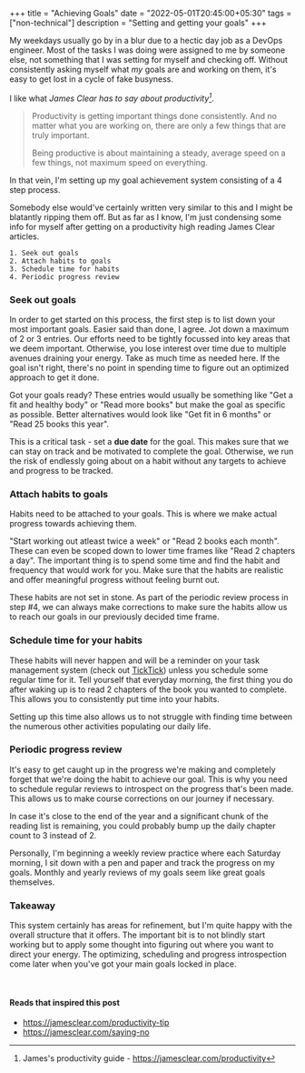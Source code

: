 +++
title = "Achieving Goals"
date = "2022-05-01T20:45:00+05:30"
tags = ["non-technical"]
description = "Setting and getting your goals"
+++

My weekdays usually go by in a blur due to a hectic day job as a DevOps engineer. Most of the tasks I was doing were assigned to me by someone else, not something that I was setting for myself and checking off. Without consistently asking myself what *my* goals are and working on them, it's easy to get lost in a cycle of fake busyness. 

I like what <cite>James Clear has to say about productivity[^1]</cite>. 

> Productivity is getting important things done consistently. And no matter what you are working on, there are only a few things that are truly important.
>  
> Being productive is about maintaining a steady, average speed on a few things, not maximum speed on everything. 

[^1]: James's productivity guide - https://jamesclear.com/productivity

In that vein, I'm setting up my goal achievement system consisting of a 4 step process.

Somebody else would've certainly written very similar to this and I might be blatantly ripping them off. But as far as I know, I'm just condensing some info for myself after getting on a productivity high reading James Clear articles.

    1. Seek out goals
    2. Attach habits to goals
    3. Schedule time for habits
    4. Periodic progress review

### Seek out goals
In order to get started on this process, the first step is to list down your most important goals. Easier said than done, I agree. Jot down a maximum of 2 or 3 entries. Our efforts need to be tightly focussed into key areas that we deem important. Otherwise, you lose interest over time due to multiple avenues draining your energy. Take as much time as needed here. If the goal isn't right, there's no point in spending time to figure out an optimized approach to get it done.

Got your goals ready? These entries would usually be something like "Get a fit and healthy body" or "Read more books" but make the goal as specific as possible. Better alternatives would look like "Get fit in 6 months" or "Read 25 books this year".

This is a critical task - set a **due date** for the goal. This makes sure that we can stay on track and be motivated to complete the goal. Otherwise, we run the risk of endlessly going about on a habit without any targets to achieve and progress to be tracked.

### Attach habits to goals
Habits need to be attached to your goals. This is where we make actual progress towards achieving them.

"Start working out atleast twice a week" or "Read 2 books each month". These can even be scoped down to lower time frames like "Read 2 chapters a day". The important thing is to spend some time and find the habit and frequency that would work for you. Make sure that the habits are realistic and offer meaningful progress without feeling burnt out.

These habits are not set in stone. As part of the periodic review process in step #4, we can always make corrections to make sure the habits allow us to reach our goals in our previously decided time frame.

### Schedule time for your habits
These habits will never happen and will be a reminder on your task management system (check out [TickTick](https://ticktick.com/)) unless you schedule some regular time for it. Tell yourself that everyday morning, the first thing you do after waking up is to read 2 chapters of the book you wanted to complete. This allows you to consistently put time into your habits.

Setting up this time also allows us to not struggle with finding time between the numerous other activities populating our daily life.

### Periodic progress review
It's easy to get caught up in the progress we're making and completely forget that we're doing the habit to achieve our goal. This is why you need to schedule regular reviews to introspect on the progress that's been made. This allows us to make course corrections on our journey if necessary. 

In case it's close to the end of the year and a significant chunk of the reading list is remaining, you could probably bump up the daily chapter count to 3 instead of 2.

Personally, I'm beginning a weekly review practice where each Saturday morning, I sit down with a pen and paper and track the progress on my goals. Monthly and yearly reviews of my goals seem like great goals themselves. 

### Takeaway
This system certainly has areas for refinement, but I'm quite happy with the overall structure that it offers. The important bit is to not blindly start working but to apply some thought into figuring out where you want to direct your energy. The optimizing, scheduling and progress introspection come later when you've got your main goals locked in place.

&nbsp;

#### Reads that inspired this post
- https://jamesclear.com/productivity-tip
- https://jamesclear.com/saying-no
